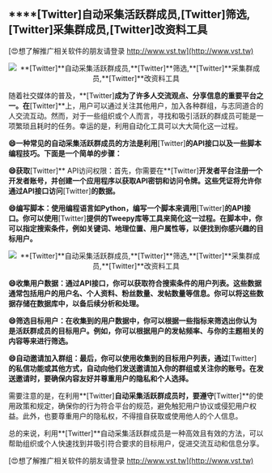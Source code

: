 ## ****[Twitter]**自动采集活跃群成员,**[Twitter]**筛选,**[Twitter]**采集群成员,**[Twitter]**改资料工具**

[😍想了解推广相关软件的朋友请登录 http://www.vst.tw](http://www.vst.tw)

 <center><img src="https://vst.tw/MP4/tuiguang/png/8.png" alt="**[Twitter]**自动采集活跃群成员,**[Twitter]**筛选,**[Twitter]**采集群成员,**[Twitter]**改资料工具"></center>

随着社交媒体的普及，**[Twitter]**成为了许多人交流观点、分享信息的重要平台之一。在**[Twitter]**上，用户可以通过关注其他用户，加入各种群组，与志同道合的人交流互动。然而，对于一些组织或个人而言，寻找和吸引活跃的群成员可能是一项繁琐且耗时的任务。幸运的是，利用自动化工具可以大大简化这一过程。

**😄一种常见的自动采集活跃群成员的方法是利用**[Twitter]**的API接口以及一些脚本编程技巧。下面是一个简单的步骤：**

**😄获取**[Twitter]** API访问权限：首先，你需要在**[Twitter]**开发者平台注册一个开发者账号，并创建一个应用程序以获取API密钥和访问令牌。这些凭证将允许你通过API接口访问**[Twitter]**的数据。**

**😄编写脚本：使用编程语言如Python，编写一个脚本来调用**[Twitter]**的API接口。你可以使用**[Twitter]**提供的Tweepy库等工具来简化这一过程。在脚本中，你可以指定搜索条件，例如关键词、地理位置、用户属性等，以便找到你感兴趣的目标用户。**

 <center><img src="https://vst.tw/MP4/tuiguang/png/7.png" alt="**[Twitter]**自动采集活跃群成员,**[Twitter]**筛选,**[Twitter]**采集群成员,**[Twitter]**改资料工具"></center>

**😄收集用户数据：通过API接口，你可以获取符合搜索条件的用户列表。这些数据通常包括用户的用户名、个人资料、粉丝数量、发帖数量等信息。你可以将这些数据存储在数据库中，以备后续分析和处理。**

**😄筛选目标用户：在收集到的用户数据中，你可以根据一些指标来筛选出你认为是活跃群成员的目标用户。例如，你可以根据用户的发帖频率、与你的主题相关的内容等来进行筛选。**

**😄自动邀请加入群组：最后，你可以使用收集到的目标用户列表，通过**[Twitter]**的私信功能或其他方式，自动向他们发送邀请加入你的群组或关注你的账号。在发送邀请时，要确保内容友好并尊重用户的隐私和个人选择。**

需要注意的是，在利用**[Twitter]**自动采集活跃群成员时，要遵守**[Twitter]**的使用政策和规定，确保你的行为符合平台的规范，避免触犯用户协议或侵犯用户权益。此外，也要尊重用户的隐私权，不得擅自获取或使用他人的个人信息。

总的来说，利用**[Twitter]**自动采集活跃群成员是一种高效且有效的方法，可以帮助组织或个人快速找到并吸引符合要求的目标用户，促进交流互动和信息分享。

[😍想了解推广相关软件的朋友请登录 http://www.vst.tw](http://www.vst.tw)



